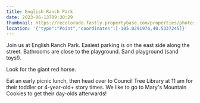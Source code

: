 ```yaml
---
title: English Ranch Park
date: 2023-06-13T09:30:29
thumbnail: https://recolorado.fastly.propertybase.com/properties/photos/IR945976_cf29be95cba31513e0397f7d18e9988c.jpg
location: '{"type":"Point","coordinates":[-105.0291976,40.5337245]}'
---
```

Join us at English Ranch Park. Easiest parking is on the east side along the street. Bathrooms are close to the playground. Sand playground (sand toys!).

Look for the giant red horse.

Eat an early picnic lunch, then head over to Council Tree Library at 11 am for their toddler or 4-year-old+ story times. We like to go to Mary's Mountain Cookies to get their day-olds afterwards!
